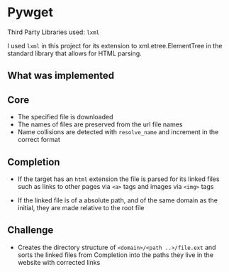 # Pywget

Third Party Libraries used: `lxml`

I used `lxml` in this project for its extension
to xml.etree.ElementTree in the standard library that allows for HTML parsing.

## What was implemented

Core
----

* The specified file is downloaded
* The names of files are preserved from the url file names
* Name collisions are detected with `resolve_name` and increment in the
  correct format

Completion
----------

* If the target has an `html` extension the file is parsed for its linked
  files such as links to other pages via `<a>` tags and images via `<img>`
  tags

* If the linked file is of a absolute path, and of the same domain as the
  initial, they are made relative to the root file



Challenge
---------

* Creates the directory structure of `<domain>/<path ..>/file.ext`
  and sorts the linked files from Completion into the paths they live
  in the website with corrected links
